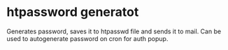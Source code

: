 # htpassword generatot
Generates password, saves it to htpasswd file and sends it to mail. Can be used to autogenerate password on cron for auth popup.
